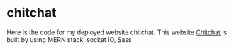 # chitchat

Here is the code for my deployed website chitchat. This website [Chitchat](https://chitchat47.herokuapp.com/) is built by using MERN stack, socket IO, Sass



